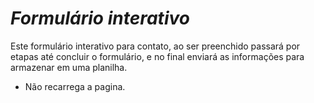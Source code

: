 # *Formulário interativo*

Este formulário interativo para contato, ao ser preenchido passará por etapas até concluir o formulário, e no final enviará as informações para armazenar em uma planilha.

- Não recarrega a pagina.
